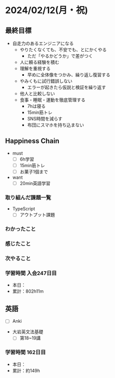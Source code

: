 # 2024/02/12(月・祝)

## 最終目標

- 自走力のあるエンジニアになる
  - やりたくなくても、不安でも、とにかくやる
    - ただ「やるかどうか」で差がつく
  - 人に頼る経験を積む
  - 理解を重視する
    - 早めに全体像をつかみ、繰り返し復習する
  - やみくもに試行錯誤しない
    - エラーが起きたら仮説と検証を繰り返す
  - 他人と比較しない
  - 食事・睡眠・運動を徹底管理する
    - 7hは寝る
    - 15min筋トレ
    - SNS時間を減らす
    - 布団にスマホを持ち込まない

## Happiness Chain

- must
  - [ ] 6h学習
  - [ ] 15min筋トレ
  - [ ] お菓子1個まで
- want
  - [ ] 20min英語学習

### 取り組んだ課題一覧

- TypeScript
  - [ ] アウトプット課題

### わかったこと

### 感じたこと

### 次やること

### 学習時間 入会247日目

- 本日：
- 累計：802h11m

## 英語

- [ ] Anki
- 大岩英文法基礎
  - [ ] 第18~19講

### 学習時間 162日目

- 本日：
- 累計：約149h
